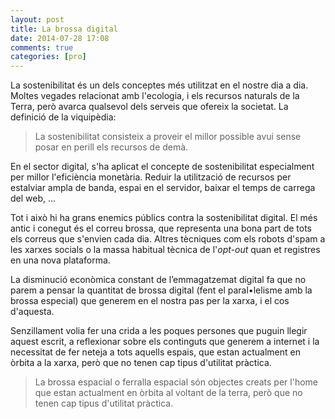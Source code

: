 ```yaml
---
layout: post
title: La brossa digital
date: 2014-07-28 17:08
comments: true
categories: [pro]
---
```

La sostenibilitat és un dels conceptes més utilitzat en el nostre dia a dia. Moltes vegades relacionat amb l'ecologia, i els recursos naturals de la Terra, però avarca qualsevol dels serveis que ofereix la societat. La definició de la viquipèdia:

> La sostenibilitat consisteix a proveir el millor possible avui sense posar en perill els recursos de demà.

En el sector digital, s'ha aplicat el concepte de sostenibilitat especialment per millor l'eficiència monetària. Reduir la utilització de recursos per estalviar ampla de banda, espai en el servidor, baixar el temps de carrega del web, ...

Tot i això hi ha grans enemics públics contra la sostenibilitat digital. El més antic i conegut és el correu brossa, que representa una bona part de tots els correus que s'envien cada dia. Altres tècniques com els robots d'spam a les xarxes socials o la massa habitual tècnica de l'*opt-out* quan et registres en una nova plataforma.

La disminució econòmica constant de l’emmagatzemat digital fa que no parem a pensar la quantitat de brossa digital (fent el paral•lelisme amb la brossa especial) que generem en el nostra pas per la xarxa, i el cos d'aquesta. 

Senzillament volia fer una crida a les poques persones que puguin llegir aquest escrit, a reflexionar sobre els continguts que generem a internet i la necessitat de fer neteja a tots aquells espais, que estan actualment en òrbita a la xarxa, però que no tenen cap tipus d'utilitat pràctica.
> La brossa espacial o ferralla espacial són objectes creats per l'home que estan actualment en òrbita al voltant de la terra, però que no tenen cap tipus d'utilitat pràctica.
